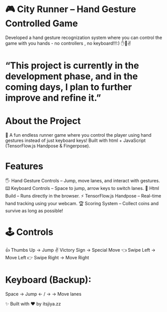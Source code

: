 # 🎮 City Runner – Hand Gesture Controlled Game
Developed  a hand gesture recognization system where you can control the game with you hands -  no controllers , no keyboard!!!:) ✋🤚✌️
# “This project is currently in the development phase, and in the coming days, I plan to further improve and refine it.”

# About the Project
🚀 A fun endless runner game where you control the player using hand gestures instead of just keyboard keys! Built with html + JavaScript (TensorFlow.js Handpose & Fingerpose).

# Features
🖐️ Hand Gesture Controls – Jump, move lanes, and interact with gestures.
⌨️ Keyboard Controls – Space to jump, arrow keys to switch lanes.
🎨 Html Build – Runs directly in the browser.
⚡ TensorFlow.js Handpose – Real-time hand tracking using your webcam.
🏆 Scoring System – Collect coins and survive as long as possible!

# 🕹️ Controls
👍 Thumbs Up → Jump
✌️ Victory Sign → Special Move
👈 Swipe Left → Move Left
👉 Swipe Right → Move Right

# Keyboard (Backup):
Space → Jump
← / → → Move lanes

✨ Built with ❤️ by itsjiya.zz

